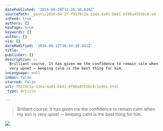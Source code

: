 ```yaml
---
datePublished: '2016-08-28T11:26:50.639Z'
sourcePath: _posts/2016-04-27-f9170c2a-13da-4a01-bb41-6f96a4555bc8.md
inFeed: true
authors: []
hasPage: true
keywords: []
author: []
via: {}
dateModified: '2016-08-22T18:54:10.841Z'
title: ''
publisher: {}
description: >-
  Brilliant course. It has given me the confidence to remain calm when my son is
  very upset – keeping calm is the best thing for him.
inLanguage: null
inNav: false
starred: false
url: f9170c2a-13da-4a01-bb41-6f96a4555bc8/index.html
_type: Article

---
```

> Brilliant course. It has given me the confidence to remain calm when my son is very upset -- keeping calm is the best thing for him.

![](https://the-grid-user-content.s3-us-west-2.amazonaws.com/bd290696-9977-4781-9938-7613b4f08c33.jpg)
